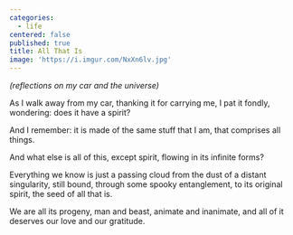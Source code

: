 ```yaml
---
categories:
  - life
centered: false
published: true
title: All That Is
image: 'https://i.imgur.com/NxXn6lv.jpg'
---
```

_(reflections on my car and the universe)_

As I walk away from my car,
thanking it for carrying me,
I pat it fondly,
wondering:
does it have a spirit?

And I remember:
it is made of the same stuff
that I am,
that comprises all things.

And what else is all of this,
except spirit,
flowing in its infinite forms?

Everything we know
is just a passing cloud 
from the dust of a distant singularity,
still bound, 
through some spooky entanglement, 
to its original spirit,
the seed of all that is.

We are all its progeny,
man and beast,
animate and inanimate,
and all of it
deserves our love
and our gratitude.

